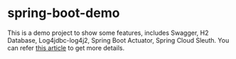 
# spring-boot-demo
This is a demo project to show some features, includes Swagger, H2 Database, Log4jdbc-log4j2, Spring Boot Actuator, Spring Cloud Sleuth.
You can refer [this article](https://medium.com/@chienchanghuang_41728/some-libraries-which-i-wish-i-knew-early-when-building-a-spring-boot-application-9630210eac8) to get more details.
